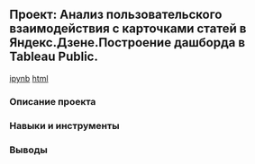 ## Проект: Анализ пользовательского взаимодействия с карточками статей в Яндекс.Дзене.Построение дашборда в Tableau Public.
[ipynb](https://github.com/moseevaevgeniya/-yandex_praktikum/blob/d5734cf6c6d4f35dfbc5f51bb5c971a2fdd56683/10.%D0%90%D0%B2%D1%82%D0%BE%D0%BC%D0%B0%D1%82%D0%B8%D0%B7%D0%B0%D1%86%D0%B8%D1%8F:%20%D0%BF%D0%BE%D1%81%D1%82%D1%80%D0%BE%D0%B5%D0%BD%D0%B8%D0%B5%20%D0%B4%D0%B0%D1%88%D0%B1%D0%BE%D1%80%D0%B4%D0%B0/README.md/%D0%B4%D0%B0%D1%88%D0%B1%D0%BE%D1%80%D0%B4%20dash_visits.ipynb) [html]()
### Описание проекта
### Навыки и инструменты
### Выводы
